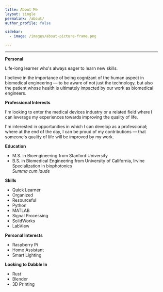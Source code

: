 ```yaml
---
title: About Me
layout: single
permalink: /about/
author_profile: false

sidebar:
  - image: /images/about-picture-frame.png

---
```


<hr>


<div class="notice">
    <p><b>Personal</b></p>
    <p>Life-long learner who's always eager to learn new skills.</p>
    <p>I believe in the importance of being cognizant of the human aspect in biomedical engineering — to be aware of not just the technology, but also the patient whose health is ultimately impacted by our work as biomedical engineers.</p>
</div>


<div class="notice">
    <p><b>Professional Interests</b></p>
    <p>I'm looking to enter the medical devices industry or a related field where I can leverage my experiences towards improving the quality of life.</p>
    <p>I'm interested in opportunities in which I can develop as a professional; where at the end of the day, I can be proud of my contributions — that someone's quality of life will be improved by my work.</p>
</div>


<div class="notice--info">
    <p><b>Education</b></p>
    <ul>
        <li>M.S. in Bioengineering from Stanford University</li>
        <li>B.S. in Biomedical Engineering from University of California, Irvine<br>Specialization in biophotonics<br><i>Summa cum laude</i></li>
    </ul>
</div>


<div class="notice--success">
    <p><b>Skills</b></p>
    <ul>
        <li>Quick Learner</li>
        <li>Organized</li>
        <li>Resourceful</li>
        <li>Python</li>
        <li>MATLAB</li>
        <li>Signal Processing</li>
        <li>SolidWorks</li>
        <li>LabView</li>
    </ul>
</div>


<div class="notice--danger">
    <p><b>Personal Interests</b></p>
    <ul>
        <li>Raspberry Pi</li>
        <li>Home Assistant</li>
        <li>Smart Lighting</li>
    </ul>
</div>

<div class="notice--warning">
    <p><b>Looking to Dabble In</b></p>
    <ul>
        <li>Rust</li>
        <li>Blender</li>
        <li>3D Printing</li>
    </ul>
</div>